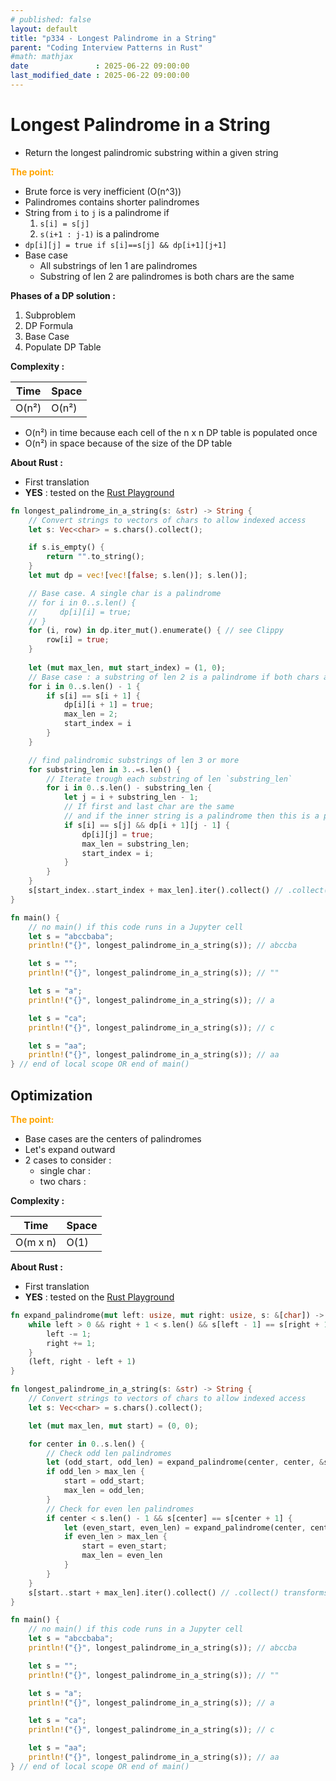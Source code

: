 ```yaml
---
# published: false
layout: default
title: "p334 - Longest Palindrome in a String"
parent: "Coding Interview Patterns in Rust"
#math: mathjax
date               : 2025-06-22 09:00:00
last_modified_date : 2025-06-22 09:00:00
---
```


# Longest Palindrome in a String

* Return the longest palindromic substring within a given string

<span style="color:orange"><b>The point:</b></span>

* Brute force is very inefficient (O(n^3))
* Palindromes contains shorter palindromes
* String from `i` to `j` is a palindrome if
    1. `s[i] = s[j]`
    1. `s(i+1 : j-1)` is a palindrome
* `dp[i][j] = true if s[i]==s[j] && dp[i+1][j+1]`
* Base case
    * All substrings of len 1 are palindromes
    * Substring of len 2 are palindromes is both chars are the same


**Phases of a DP solution :**
1. Subproblem
1. DP Formula
1. Base Case
1. Populate DP Table




**Complexity :**

| Time        | Space        |
|-------------|--------------|
| O(n²)       | O(n²)        |

* O(n²) in time because each cell of the n x n DP table is populated once
* O(n²) in space because of the size of the DP table


**About Rust :**
* First translation
* **YES** : tested on the [Rust Playground](https://play.rust-lang.org/)







<!-- <span style="color:red"><b>TODO : </b></span> 
* Add comments in code -->


<!-- * <span style="color:lime"><b>Preferred solution?</b></span>      -->




```rust
fn longest_palindrome_in_a_string(s: &str) -> String {
    // Convert strings to vectors of chars to allow indexed access
    let s: Vec<char> = s.chars().collect();

    if s.is_empty() {
        return "".to_string();
    }
    let mut dp = vec![vec![false; s.len()]; s.len()];

    // Base case. A single char is a palindrome
    // for i in 0..s.len() {
    //     dp[i][i] = true;
    // }
    for (i, row) in dp.iter_mut().enumerate() { // see Clippy
        row[i] = true;
    }
    
    let (mut max_len, mut start_index) = (1, 0);
    // Base case : a substring of len 2 is a palindrome if both chars are the same
    for i in 0..s.len() - 1 {
        if s[i] == s[i + 1] {
            dp[i][i + 1] = true;
            max_len = 2;
            start_index = i
        }
    }

    // find palindromic substrings of len 3 or more
    for substring_len in 3..=s.len() {
        // Iterate trough each substring of len `substring_len`
        for i in 0..s.len() - substring_len {
            let j = i + substring_len - 1;
            // If first and last char are the same
            // and if the inner string is a palindrome then this is a palindrome
            if s[i] == s[j] && dp[i + 1][j - 1] {
                dp[i][j] = true;
                max_len = substring_len;
                start_index = i;
            }
        }
    }
    s[start_index..start_index + max_len].iter().collect() // .collect() transforms the iterator into String
}

fn main() {
    // no main() if this code runs in a Jupyter cell
    let s = "abccbaba";
    println!("{}", longest_palindrome_in_a_string(s)); // abccba

    let s = "";
    println!("{}", longest_palindrome_in_a_string(s)); // ""

    let s = "a";
    println!("{}", longest_palindrome_in_a_string(s)); // a

    let s = "ca";
    println!("{}", longest_palindrome_in_a_string(s)); // c

    let s = "aa";
    println!("{}", longest_palindrome_in_a_string(s)); // aa
} // end of local scope OR end of main()

```

## Optimization

<span style="color:orange"><b>The point:</b></span>

* Base cases are the centers of palindromes
* Let's expand outward
* 2 cases to consider :
    * single char : 
    * two chars :  

**Complexity :**

| Time           | Space     |
|----------------|-----------|
| O(m x n)       | O(1)      |


**About Rust :**
* First translation
* **YES** : tested on the [Rust Playground](https://play.rust-lang.org/)





```rust
fn expand_palindrome(mut left: usize, mut right: usize, s: &[char]) -> (usize, usize) {
    while left > 0 && right + 1 < s.len() && s[left - 1] == s[right + 1] {
        left -= 1;
        right += 1;
    }
    (left, right - left + 1)
}

fn longest_palindrome_in_a_string(s: &str) -> String {
    // Convert strings to vectors of chars to allow indexed access
    let s: Vec<char> = s.chars().collect();

    let (mut max_len, mut start) = (0, 0);

    for center in 0..s.len() {
        // Check odd len palindromes
        let (odd_start, odd_len) = expand_palindrome(center, center, &s);
        if odd_len > max_len {
            start = odd_start;
            max_len = odd_len;
        }
        // Check for even len palindromes
        if center < s.len() - 1 && s[center] == s[center + 1] {
            let (even_start, even_len) = expand_palindrome(center, center + 1, &s);
            if even_len > max_len {
                start = even_start;
                max_len = even_len
            }
        }
    }
    s[start..start + max_len].iter().collect() // .collect() transforms the iterator into String
}

fn main() {
    // no main() if this code runs in a Jupyter cell
    let s = "abccbaba";
    println!("{}", longest_palindrome_in_a_string(s)); // abccba

    let s = "";
    println!("{}", longest_palindrome_in_a_string(s)); // ""

    let s = "a";
    println!("{}", longest_palindrome_in_a_string(s)); // a

    let s = "ca";
    println!("{}", longest_palindrome_in_a_string(s)); // c

    let s = "aa";
    println!("{}", longest_palindrome_in_a_string(s)); // aa
} // end of local scope OR end of main()

```
